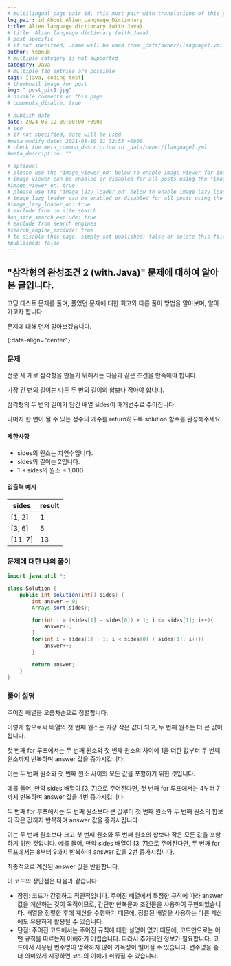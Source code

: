 ```yaml
---
# multilingual page pair id, this must pair with translations of this page. (This name must be unique)
lng_pair: id_About_Alien_Language_Dictionary
title: Alien language dictionary (with.Java)
# title: Alien language dictionary (with.Java)
# post specific
# if not specified, .name will be used from _data/owner/[language].yml
author: Yeonuk
# multiple category is not supported
category: Java
# multiple tag entries are possible
tags: [java, coding test]
# thumbnail image for post
img: ":post_pic1.jpg"
# disable comments on this page
# comments_disable: true

# publish date
date: 2024-05-12 09:00:00 +0900
# seo
# if not specified, date will be used.
#meta_modify_date: 2021-08-10 11:32:53 +0900
# check the meta_common_description in _data/owner/[language].yml
#meta_description: ""

# optional
# please use the "image_viewer_on" below to enable image viewer for individual pages or posts (_posts/ or [language]/_posts folders).
# image viewer can be enabled or disabled for all posts using the "image_viewer_posts: true" setting in _data/conf/main.yml.
#image_viewer_on: true
# please use the "image_lazy_loader_on" below to enable image lazy loader for individual pages or posts (_posts/ or [language]/_posts folders).
# image lazy loader can be enabled or disabled for all posts using the "image_lazy_loader_posts: true" setting in _data/conf/main.yml.
#image_lazy_loader_on: true
# exclude from on site search
#on_site_search_exclude: true
# exclude from search engines
#search_engine_exclude: true
# to disable this page, simply set published: false or delete this file
#published: false
---
```


<!-- outline-start -->

## "삼각형의 완성조건 2 (with.Java)" 문제에 대하여 알아본 글입니다.

코딩 테스트 문제를 풀며, 풀었던 문제에 대한 회고와 다른 풀이 방법을 알아보며, 알아가고자 합니다.

문제에 대해 먼저 알아보겠습니다.

{:data-align="center"}

<!-- outline-end -->

### 문제

선분 세 개로 삼각형을 만들기 위해서는 다음과 같은 조건을 만족해야 합니다.

가장 긴 변의 길이는 다른 두 변의 길이의 합보다 작아야 합니다.

삼각형의 두 변의 길이가 담긴 배열 sides이 매개변수로 주어집니다.

나머지 한 변이 될 수 있는 정수의 개수를 return하도록 solution 함수를 완성해주세요.

#### 제한사항

- sides의 원소는 자연수입니다.
- sides의 길이는 2입니다.
- 1 ≤ sides의 원소 ≤ 1,000

#### 입출력 예시

<!-- | keyinput                                  | board    | result  |
| ----------------------------------------- | -------- | ------- |
| ["left", "right", "up", "right", "right"] | [11, 11] | [2, 1]  |
| ["down", "down", "down", "down", "down"]  | [7, 9]   | [0, -4] | -->

| sides   | result |
| ------- | ------ |
| [1, 2]  | 1      |
| [3, 6]  | 5      |
| [11, 7] | 13     |

### 문제에 대한 나의 풀이

```java
import java.util.*;

class Solution {
    public int solution(int[] sides) {
        int answer = 0;
        Arrays.sort(sides);

        for(int i = (sides[1] - sides[0]) + 1; i <= sides[1]; i++){
            answer++;
        }
        for(int i = sides[1] + 1; i < sides[0] + sides[1]; i++){
            answer++;
        }

        return answer;
    }
}

```

### 풀이 설명

주어진 배열을 오름차순으로 정렬합니다.

이렇게 함으로써 배열의 첫 번째 원소는 가장 작은 값이 되고, 두 번째 원소는 더 큰 값이 됩니다.

첫 번째 for 루프에서는 두 번째 원소와 첫 번째 원소의 차이에 1을 더한 값부터 두 번째 원소까지 반복하며 answer 값을 증가시킵니다.

이는 두 번째 원소와 첫 번째 원소 사이의 모든 값을 포함하기 위한 것입니다.

예를 들어, 만약 sides 배열이 [3, 7]으로 주어진다면, 첫 번째 for 루프에서는 4부터 7까지 반복하며 answer 값을 4번 증가시킵니다.

두 번째 for 루프에서는 두 번째 원소보다 큰 값부터 첫 번째 원소와 두 번째 원소의 합보다 작은 값까지 반복하며 answer 값을 증가시킵니다.

이는 두 번째 원소보다 크고 첫 번째 원소와 두 번째 원소의 합보다 작은 모든 값을 포함하기 위한 것입니다. 예를 들어, 만약 sides 배열이 [3, 7]으로 주어진다면, 두 번째 for 루프에서는 8부터 9까지 반복하며 answer 값을 2번 증가시킵니다.

최종적으로 계산된 answer 값을 반환합니다.

이 코드의 장단점은 다음과 같습니다:

- 장점: 코드가 간결하고 직관적입니다. 주어진 배열에서 특정한 규칙에 따라 answer 값을 계산하는 것이 목적이므로, 간단한 반복문과 조건문을 사용하여 구현되었습니다. 배열을 정렬한 후에 계산을 수행하기 때문에, 정렬된 배열을 사용하는 다른 계산에도 유용하게 활용될 수 있습니다.
- 단점: 주어진 코드에서는 주어진 규칙에 대한 설명이 없기 때문에, 코드만으로는 어떤 규칙을 따르는지 이해하기 어렵습니다. 따라서 추가적인 정보가 필요합니다. 코드에서 사용된 변수명이 명확하지 않아 가독성이 떨어질 수 있습니다. 변수명을 좀 더 의미있게 지정하면 코드의 이해가 쉬워질 수 있습니다.

